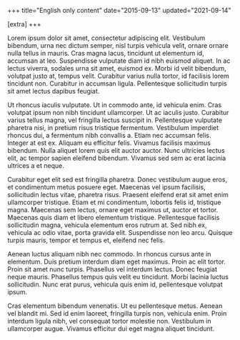 +++
title="English only content"
date="2015-09-13"
updated="2021-09-14"

[extra]
+++

Lorem ipsum dolor sit amet, consectetur adipiscing elit. Vestibulum bibendum, urna nec dictum semper, nisl turpis vehicula velit, ornare ornare nulla tellus in mauris. Cras magna lacus, tincidunt ut elementum id, accumsan at leo. Suspendisse vulputate diam id nibh euismod aliquet. In ac lectus viverra, sodales urna sit amet, euismod ex. Morbi id velit bibendum, volutpat justo at, tempus velit. Curabitur varius nulla tortor, id facilisis lorem tincidunt non. Curabitur in accumsan ligula. Pellentesque sollicitudin turpis sit amet lectus dapibus feugiat.

<!-- more -->

Ut rhoncus iaculis vulputate. Ut in commodo ante, id vehicula enim. Cras volutpat ipsum non nibh tincidunt ullamcorper. Ut ac iaculis justo. Curabitur varius tellus magna, vel fringilla lectus suscipit in. Pellentesque vulputate pharetra nisi, in pretium risus tristique fermentum. Vestibulum imperdiet rhoncus dui, a fermentum nibh convallis a. Etiam nec accumsan felis. Integer at est ex. Aliquam eu efficitur felis. Vivamus facilisis maximus bibendum. Nulla aliquet lorem quis elit auctor auctor. Nunc ultricies lectus elit, ac tempor sapien eleifend bibendum. Vivamus sed sem ac erat lacinia ultrices a et neque.

Curabitur eget elit sed est fringilla pharetra. Donec vestibulum augue eros, et condimentum metus posuere eget. Maecenas vel ipsum facilisis, sollicitudin lectus vitae, pharetra risus. Praesent eleifend erat sit amet enim ullamcorper tristique. Etiam et mi condimentum, lobortis felis id, tristique magna. Maecenas sem lectus, ornare eget maximus ut, auctor et tortor. Maecenas quis diam et libero elementum tristique. Pellentesque facilisis sollicitudin magna, vehicula elementum eros rutrum at. Sed nibh ex, vehicula ac odio vitae, porta gravida elit. Suspendisse non leo arcu. Quisque turpis mauris, tempor et tempus et, eleifend nec felis.

Aenean luctus aliquam nibh nec commodo. In rhoncus cursus ante in elementum. Duis pretium interdum diam eget maximus. Proin ac elit tortor. Proin sit amet nunc turpis. Phasellus vel interdum lectus. Donec feugiat neque mauris. Phasellus tempus quis velit eu tincidunt. Morbi lacinia luctus sollicitudin. Nunc erat purus, vehicula quis enim id, pellentesque volutpat ipsum.

Cras elementum bibendum venenatis. Ut eu pellentesque metus. Aenean vel blandit mi. Sed id enim laoreet, fringilla turpis non, vehicula enim. Proin interdum ligula nibh, vel consequat tortor molestie non. Vestibulum in ullamcorper augue. Vivamus efficitur dui eget magna aliquet tincidunt. 